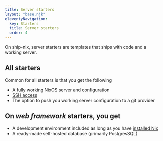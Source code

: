 ```yaml
---
title: Server starters
layout: "base.njk"
eleventyNavigation:
  key: Starters
  title: Server starters
  order: 4
---
```


On ship-nix, server starters are templates that ships with code and a working server.

## All starters

Common for all starters is that you get the following

- A fully working NixOS server and configuration
- [SSH access](/servers/ssh)
- The option to push you working server configuration to a git provider

## **On _web framework_ starters, you get**

- A development environment included as long as you have [installed Nix](/intro/install-nix)
- A ready-made self-hosted database (primarily PostgresSQL)
